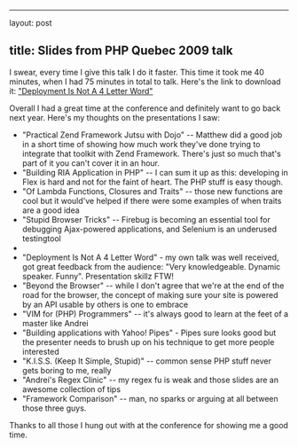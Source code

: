 <hr />

<p>layout: post</p>

<h2>title: Slides from PHP Quebec 2009 talk</h2>

<p>I swear, every time I give this talk I do it faster.  This time it took me 40 minutes, when I had 75 minutes in total to talk.  Here's the link to download it: <a href="http://chartjes-slides.s3.amazonaws.com/PHP Quebec 2009 - Deployment talk.pdf" class="s3-link">"Deployment Is Not A 4 Letter Word"</a></p>

<p>
Overall I had a great time at the conference and definitely want to go back next year.  Here's my thoughts on the presentations I saw:
<ul>
<li>"Practical Zend Framework Jutsu with Dojo" -- Matthew did a good job in a short time of showing how much work they've done trying to integrate that toolkit with Zend Framework.  There's just so much that's part of it you can't cover it in an hour.</li>
<li>"Building RIA Application in PHP" -- I can sum it up as this:  developing in Flex is hard and not for the faint of heart.  The PHP stuff is easy though.</li>
<li>"Of Lambda Functions, Closures and Traits" -- those new functions are cool but it would've helped if there were some examples of when traits are a good idea</li>
<li>"Stupid Browser Tricks" -- Firebug is becoming an essential tool for debugging Ajax-powered applications, and Selenium is an underused testingtool</li><li>
</li><li>"Deployment Is Not A 4 Letter Word" - my own talk was well received, got great feedback from the audience:  "Very knowledgeable.  Dynamic speaker.  Funny".  Presentation skillz FTW!</li>
<li>"Beyond the Browser" -- while I don't agree that we're at the end of the road for the browser, the concept of making sure your site is powered by an API usable by others is one to embrace</li>
<li>"VIM for (PHP) Programmers" -- it's always good to learn at the feet of a master like Andrei</li>
<li>"Building applications with Yahoo! Pipes" - Pipes sure looks good but the presenter needs to brush up on his technique to get more people interested</li>
<li>"K.I.S.S. (Keep It Simple, Stupid)" -- common sense PHP stuff never gets boring to me, really</li>
<li>"Andrei's Regex Clinic" -- my regex fu is weak and those slides are an awesome collection of tips</li>
<li>"Framework Comparison" -- man, no sparks or arguing at all between those three guys.</li>
</ul>
</p>

<p>Thanks to all those I hung out with at the conference for showing me a good time.</p>
